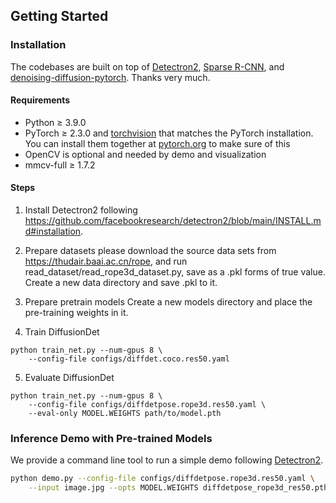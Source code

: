 ## Getting Started

### Installation

The codebases are built on top of [Detectron2](https://github.com/facebookresearch/detectron2), [Sparse R-CNN](https://github.com/PeizeSun/SparseR-CNN), and [denoising-diffusion-pytorch](https://github.com/lucidrains/denoising-diffusion-pytorch).
Thanks very much.

#### Requirements
- Python ≥ 3.9.0
- PyTorch ≥ 2.3.0 and [torchvision](https://github.com/pytorch/vision/) that matches the PyTorch installation.
  You can install them together at [pytorch.org](https://pytorch.org) to make sure of this
- OpenCV is optional and needed by demo and visualization
- mmcv-full ≥ 1.7.2

#### Steps
1. Install Detectron2 following https://github.com/facebookresearch/detectron2/blob/main/INSTALL.md#installation.

2. Prepare datasets
please download the source data sets from https://thudair.baai.ac.cn/rope, and run read_dataset/read_rope3d_dataset.py, save as a .pkl forms of true value. Create a new data directory and save .pkl to it.

3. Prepare pretrain models
Create a new models directory and place the pre-training weights in it.

4. Train DiffusionDet
```
python train_net.py --num-gpus 8 \
    --config-file configs/diffdet.coco.res50.yaml
```

5. Evaluate DiffusionDet
```
python train_net.py --num-gpus 8 \
    --config-file configs/diffdetpose.rope3d.res50.yaml \
    --eval-only MODEL.WEIGHTS path/to/model.pth
```

### Inference Demo with Pre-trained Models
We provide a command line tool to run a simple demo following [Detectron2](https://github.com/facebookresearch/detectron2/tree/main/demo#detectron2-demo).

```bash
python demo.py --config-file configs/diffdetpose.rope3d.res50.yaml \
    --input image.jpg --opts MODEL.WEIGHTS diffdetpose_rope3d_res50.pth
```
